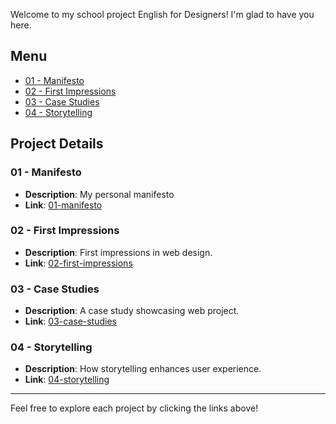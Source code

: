 Welcome to my school project English for Designers! I'm glad to have you here.

## Menu

- [01 - Manifesto](#01-manifesto)
- [02 - First Impressions](#02-first-impressions)
- [03 - Case Studies](#03-case-studies)
- [04 - Storytelling](#04-storytelling)

## Project Details

### 01 - Manifesto
- **Description**: My personal manifesto
- **Link**: [01-manifesto](1.manifesto/manifesto.md)

### 02 - First Impressions
- **Description**: First impressions in web design.
- **Link**: [02-first-impressions](2.impressions/first-impressions.md)

### 03 - Case Studies
- **Description**: A case study showcasing web project.
- **Link**: [03-case-studies](3.case-studies/case-studies.md)

### 04 - Storytelling
- **Description**: How storytelling enhances user experience.
- **Link**: [04-storytelling](4.storytelling/storytelling.md)

---

Feel free to explore each project by clicking the links above!

